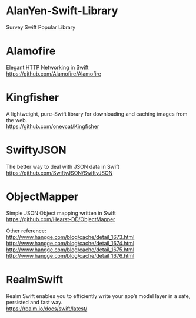 # AlanYen-Swift-Library
Survey Swift Popular Library

#
# Alamofire<br />
Elegant HTTP Networking in Swift<br />
https://github.com/Alamofire/Alamofire
#
# Kingfisher<br />
A lightweight, pure-Swift library for downloading and caching images from the web.<br />
https://github.com/onevcat/Kingfisher
#
# SwiftyJSON<br />
The better way to deal with JSON data in Swift<br />
https://github.com/SwiftyJSON/SwiftyJSON
#
# ObjectMapper<br />
Simple JSON Object mapping written in Swift<br />
https://github.com/Hearst-DD/ObjectMapper

Other reference:<br />
http://www.hangge.com/blog/cache/detail_1673.html<br />
http://www.hangge.com/blog/cache/detail_1674.html<br />
http://www.hangge.com/blog/cache/detail_1675.html<br />
http://www.hangge.com/blog/cache/detail_1676.html<br />
#
# RealmSwift<br />
Realm Swift enables you to efficiently write your app’s model layer in a safe, persisted and fast way.<br />
https://realm.io/docs/swift/latest/
